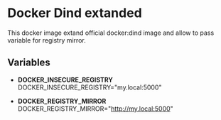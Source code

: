 # Docker Dind extanded

This docker image extand official docker:dind image and allow to pass variable for registry mirror.

## Variables
 - **DOCKER_INSECURE_REGISTRY**
DOCKER_INSECURE_REGISTRY="my.local:5000"

- **DOCKER_REGISTRY_MIRROR**
DOCKER_REGISTRY_MIRROR="http://my.local:5000"
